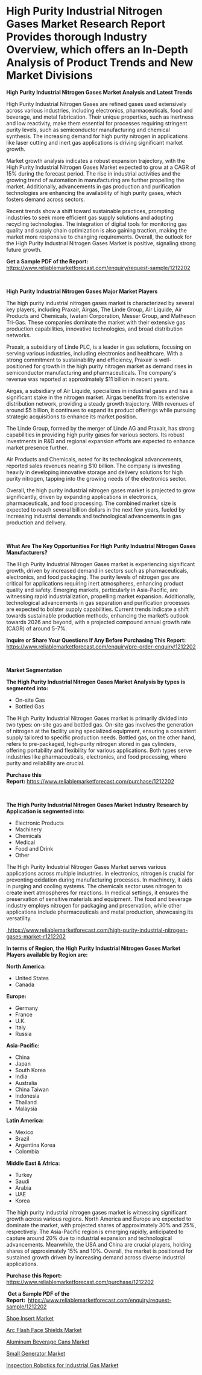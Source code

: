 <p><h1>High Purity Industrial Nitrogen Gases Market Research Report Provides thorough Industry Overview, which offers an In-Depth Analysis of Product Trends and New Market Divisions</h1></p><p><strong>High Purity Industrial Nitrogen Gases Market Analysis and Latest Trends</strong></p>
<p><p>High Purity Industrial Nitrogen Gases are refined gases used extensively across various industries, including electronics, pharmaceuticals, food and beverage, and metal fabrication. Their unique properties, such as inertness and low reactivity, make them essential for processes requiring stringent purity levels, such as semiconductor manufacturing and chemical synthesis. The increasing demand for high purity nitrogen in applications like laser cutting and inert gas applications is driving significant market growth. </p><p>Market growth analysis indicates a robust expansion trajectory, with the High Purity Industrial Nitrogen Gases Market expected to grow at a CAGR of 15% during the forecast period. The rise in industrial activities and the growing trend of automation in manufacturing are further propelling the market. Additionally, advancements in gas production and purification technologies are enhancing the availability of high purity gases, which fosters demand across sectors.</p><p>Recent trends show a shift toward sustainable practices, prompting industries to seek more efficient gas supply solutions and adopting recycling technologies. The integration of digital tools for monitoring gas quality and supply chain optimization is also gaining traction, making the market more responsive to changing requirements. Overall, the outlook for the High Purity Industrial Nitrogen Gases Market is positive, signaling strong future growth.</p></p>
<p><strong>Get a Sample PDF of the Report:&nbsp;</strong> <a href="https://www.reliablemarketforecast.com/enquiry/request-sample/1212202?utm_campaign=1110&utm_medium=2&utm_source=Github&utm_content=ia&utm_term=17122024&utm_id=high-purity-industrial-nitrogen-gases">https://www.reliablemarketforecast.com/enquiry/request-sample/1212202</a></p>
<p>&nbsp;</p>
<p><strong>High Purity Industrial Nitrogen Gases Major Market Players</strong></p>
<p><p>The high purity industrial nitrogen gases market is characterized by several key players, including Praxair, Airgas, The Linde Group, Air Liquide, Air Products and Chemicals, Iwatani Corporation, Messer Group, and Matheson Tri-Gas. These companies dominate the market with their extensive gas production capabilities, innovative technologies, and broad distribution networks.</p><p>Praxair, a subsidiary of Linde PLC, is a leader in gas solutions, focusing on serving various industries, including electronics and healthcare. With a strong commitment to sustainability and efficiency, Praxair is well-positioned for growth in the high purity nitrogen market as demand rises in semiconductor manufacturing and pharmaceuticals. The company's revenue was reported at approximately $11 billion in recent years.</p><p>Airgas, a subsidiary of Air Liquide, specializes in industrial gases and has a significant stake in the nitrogen market. Airgas benefits from its extensive distribution network, providing a steady growth trajectory. With revenues of around $5 billion, it continues to expand its product offerings while pursuing strategic acquisitions to enhance its market position.</p><p>The Linde Group, formed by the merger of Linde AG and Praxair, has strong capabilities in providing high purity gases for various sectors. Its robust investments in R&D and regional expansion efforts are expected to enhance market presence further.</p><p>Air Products and Chemicals, noted for its technological advancements, reported sales revenues nearing $10 billion. The company is investing heavily in developing innovative storage and delivery solutions for high purity nitrogen, tapping into the growing needs of the electronics sector.</p><p>Overall, the high purity industrial nitrogen gases market is projected to grow significantly, driven by expanding applications in electronics, pharmaceuticals, and food processing. The combined market size is expected to reach several billion dollars in the next few years, fueled by increasing industrial demands and technological advancements in gas production and delivery.</p></p>
<p>&nbsp;</p>
<p><strong>What Are The Key Opportunities For High Purity Industrial Nitrogen Gases Manufacturers?</strong></p>
<p><p>The High Purity Industrial Nitrogen Gases market is experiencing significant growth, driven by increased demand in sectors such as pharmaceuticals, electronics, and food packaging. The purity levels of nitrogen gas are critical for applications requiring inert atmospheres, enhancing product quality and safety. Emerging markets, particularly in Asia-Pacific, are witnessing rapid industrialization, propelling market expansion. Additionally, technological advancements in gas separation and purification processes are expected to bolster supply capabilities. Current trends indicate a shift towards sustainable production methods, enhancing the market’s outlook towards 2026 and beyond, with a projected compound annual growth rate (CAGR) of around 5-7%.</p></p>
<p><strong>Inquire or Share Your Questions If Any Before Purchasing This Report:</strong> <a href="https://www.reliablemarketforecast.com/enquiry/pre-order-enquiry/1212202?utm_campaign=1110&utm_medium=2&utm_source=Github&utm_content=ia&utm_term=17122024&utm_id=high-purity-industrial-nitrogen-gases">https://www.reliablemarketforecast.com/enquiry/pre-order-enquiry/1212202</a></p>
<p>&nbsp;</p>
<p><strong>Market Segmentation</strong></p>
<p><strong>The High Purity Industrial Nitrogen Gases Market Analysis by types is segmented into:</strong></p>
<p><ul><li>On-site Gas</li><li>Bottled Gas</li></ul></p>
<p><p>The High Purity Industrial Nitrogen Gases market is primarily divided into two types: on-site gas and bottled gas. On-site gas involves the generation of nitrogen at the facility using specialized equipment, ensuring a consistent supply tailored to specific production needs. Bottled gas, on the other hand, refers to pre-packaged, high-purity nitrogen stored in gas cylinders, offering portability and flexibility for various applications. Both types serve industries like pharmaceuticals, electronics, and food processing, where purity and reliability are crucial.</p></p>
<p><strong>Purchase this Report:&nbsp;</strong><a href="https://www.reliablemarketforecast.com/purchase/1212202?utm_campaign=1110&utm_medium=2&utm_source=Github&utm_content=ia&utm_term=17122024&utm_id=high-purity-industrial-nitrogen-gases">https://www.reliablemarketforecast.com/purchase/1212202</a></p>
<p>&nbsp;</p>
<p><strong>The High Purity Industrial Nitrogen Gases Market Industry Research by Application is segmented into:</strong></p>
<p><ul><li>Electronic Products</li><li>Machinery</li><li>Chemicals</li><li>Medical</li><li>Food and Drink</li><li>Other</li></ul></p>
<p><p>The High Purity Industrial Nitrogen Gases Market serves various applications across multiple industries. In electronics, nitrogen is crucial for preventing oxidation during manufacturing processes. In machinery, it aids in purging and cooling systems. The chemicals sector uses nitrogen to create inert atmospheres for reactions. In medical settings, it ensures the preservation of sensitive materials and equipment. The food and beverage industry employs nitrogen for packaging and preservation, while other applications include pharmaceuticals and metal production, showcasing its versatility.</p></p>
<p><a href="https://www.reliablemarketforecast.com/high-purity-industrial-nitrogen-gases-market-r1212202?utm_campaign=1110&utm_medium=2&utm_source=Github&utm_content=ia&utm_term=17122024&utm_id=high-purity-industrial-nitrogen-gases">&nbsp;https://www.reliablemarketforecast.com/high-purity-industrial-nitrogen-gases-market-r1212202</a></p>
<p><strong>In terms of Region, the High Purity Industrial Nitrogen Gases Market Players available by Region are:</strong></p>
<p>
    <p> <strong> North America: </strong>
        <ul>
            <li>United States</li>
            <li>Canada</li>
        </ul>
        </p> 
    <p> <strong> Europe: </strong>
        <ul>
            <li>Germany</li>
            <li>France</li>
            <li>U.K.</li>
            <li>Italy</li>
            <li>Russia</li>
        </ul>
        </p> 
    <p> <strong> Asia-Pacific: </strong>
        <ul>
            <li>China</li>
            <li>Japan</li>
            <li>South Korea</li>
            <li>India</li>
            <li>Australia</li>
            <li>China Taiwan</li>
            <li>Indonesia</li>
            <li>Thailand</li>
            <li>Malaysia</li>
        </ul>
        </p> 
    <p> <strong> Latin America: </strong>
        <ul>
            <li>Mexico</li>
            <li>Brazil</li>
            <li>Argentina Korea</li>
            <li>Colombia</li>
        </ul>
        </p> 
    <p> <strong> Middle East & Africa: </strong>
        <ul>
            <li>Turkey</li>
            <li>Saudi</li>
            <li>Arabia</li>
            <li>UAE</li>
            <li>Korea</li>
        </ul>
    </p>
    </p>
<p><p>The high purity industrial nitrogen gases market is witnessing significant growth across various regions. North America and Europe are expected to dominate the market, with projected shares of approximately 30% and 25%, respectively. The Asia-Pacific region is emerging rapidly, anticipated to capture around 20% due to industrial expansion and technological advancements. Meanwhile, the USA and China are crucial players, holding shares of approximately 15% and 10%. Overall, the market is positioned for sustained growth driven by increasing demand across diverse industrial applications.</p></p>
<p><strong>Purchase this Report: </strong><a href="https://www.reliablemarketforecast.com/purchase/1212202?utm_campaign=1110&utm_medium=2&utm_source=Github&utm_content=ia&utm_term=17122024&utm_id=high-purity-industrial-nitrogen-gases">https://www.reliablemarketforecast.com/purchase/1212202</a></p>
<p>&nbsp;<strong>Get a Sample PDF of the Report:&nbsp;&nbsp;</strong><a href="https://www.reliablemarketforecast.com/enquiry/request-sample/1212202?utm_campaign=1110&utm_medium=2&utm_source=Github&utm_content=ia&utm_term=17122024&utm_id=high-purity-industrial-nitrogen-gases">https://www.reliablemarketforecast.com/enquiry/request-sample/1212202</a></p>
<p><strong></strong></p>
<p><p><a href="https://www.linkedin.com/pulse/latest-trends-applications-growth-forecast-global-shoe-insert-zcwqe?utm_campaign=1110&utm_medium=2&utm_source=Github&utm_content=ia&utm_term=17122024&utm_id=high-purity-industrial-nitrogen-gases">Shoe Insert Market</a></p><p><a href="https://www.linkedin.com/pulse/key-insights-forecast-arc-flash-face-shields-market-2024-2031-snfwe?utm_campaign=1110&utm_medium=2&utm_source=Github&utm_content=ia&utm_term=17122024&utm_id=high-purity-industrial-nitrogen-gases">Arc Flash Face Shields Market</a></p><p><a href="https://www.linkedin.com/pulse/intense-competition-growth-expected-aluminum-beverage-cans-bts1f?utm_campaign=1110&utm_medium=2&utm_source=Github&utm_content=ia&utm_term=17122024&utm_id=high-purity-industrial-nitrogen-gases">Aluminum Beverage Cans Market</a></p><p><a href="https://www.linkedin.com/pulse/foreign-opportunities-market-dynamics-small-generator-insights-vaoac?utm_campaign=1110&utm_medium=2&utm_source=Github&utm_content=ia&utm_term=17122024&utm_id=high-purity-industrial-nitrogen-gases">Small Generator Market</a></p><p><a href="https://github.com/WillieWoodard/Market-Research-Report-List-7/blob/main/inspection-robotics-for-industrial-gas-market.md?utm_campaign=1110&utm_medium=2&utm_source=Github&utm_content=ia&utm_term=17122024&utm_id=high-purity-industrial-nitrogen-gases">Inspection Robotics for Industrial Gas Market</a></p></p>